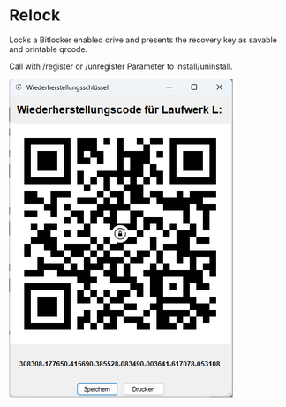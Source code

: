 # Relock

Locks a Bitlocker enabled drive and presents the recovery key as
savable and printable qrcode.

Call with /register or /unregister Parameter to install/uninstall.

![Relock screenshot](/Screenshot.png?raw=true "Relock screenshot")
